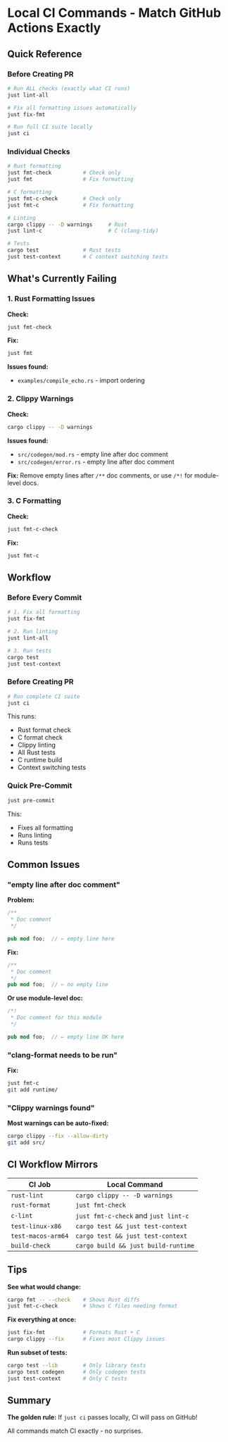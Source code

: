 # Local CI Commands - Match GitHub Actions Exactly

## Quick Reference

### Before Creating PR

```bash
# Run ALL checks (exactly what CI runs)
just lint-all

# Fix all formatting issues automatically
just fix-fmt

# Run full CI suite locally
just ci
```

### Individual Checks

```bash
# Rust formatting
just fmt-check          # Check only
just fmt                # Fix formatting

# C formatting
just fmt-c-check        # Check only
just fmt-c              # Fix formatting

# Linting
cargo clippy -- -D warnings     # Rust
just lint-c                     # C (clang-tidy)

# Tests
cargo test              # Rust tests
just test-context       # C context switching tests
```

## What's Currently Failing

### 1. Rust Formatting Issues

**Check:**
```bash
just fmt-check
```

**Fix:**
```bash
just fmt
```

**Issues found:**
- `examples/compile_echo.rs` - import ordering

### 2. Clippy Warnings

**Check:**
```bash
cargo clippy -- -D warnings
```

**Issues found:**
- `src/codegen/mod.rs` - empty line after doc comment
- `src/codegen/error.rs` - empty line after doc comment

**Fix:**
Remove empty lines after `/**` doc comments, or use `/*!` for module-level docs.

### 3. C Formatting

**Check:**
```bash
just fmt-c-check
```

**Fix:**
```bash
just fmt-c
```

## Workflow

### Before Every Commit

```bash
# 1. Fix all formatting
just fix-fmt

# 2. Run linting
just lint-all

# 3. Run tests
cargo test
just test-context
```

### Before Creating PR

```bash
# Run complete CI suite
just ci
```

This runs:
- Rust format check
- C format check  
- Clippy linting
- All Rust tests
- C runtime build
- Context switching tests

### Quick Pre-Commit

```bash
just pre-commit
```

This:
- Fixes all formatting
- Runs linting
- Runs tests

## Common Issues

### "empty line after doc comment"

**Problem:**
```rust
/**
 * Doc comment
 */

pub mod foo;  // ← empty line here
```

**Fix:**
```rust
/**
 * Doc comment
 */
pub mod foo;  // ← no empty line
```

**Or use module-level doc:**
```rust
/*!
 * Doc comment for this module
 */

pub mod foo;  // ← empty line OK here
```

### "clang-format needs to be run"

**Fix:**
```bash
just fmt-c
git add runtime/
```

### "Clippy warnings found"

**Most warnings can be auto-fixed:**
```bash
cargo clippy --fix --allow-dirty
git add src/
```

## CI Workflow Mirrors

| CI Job | Local Command |
|--------|---------------|
| `rust-lint` | `cargo clippy -- -D warnings` |
| `rust-format` | `just fmt-check` |
| `c-lint` | `just fmt-c-check` and `just lint-c` |
| `test-linux-x86` | `cargo test && just test-context` |
| `test-macos-arm64` | `cargo test && just test-context` |
| `build-check` | `cargo build && just build-runtime` |

## Tips

**See what would change:**
```bash
cargo fmt -- --check    # Shows Rust diffs
just fmt-c-check        # Shows C files needing format
```

**Fix everything at once:**
```bash
just fix-fmt            # Formats Rust + C
cargo clippy --fix      # Fixes most Clippy issues
```

**Run subset of tests:**
```bash
cargo test --lib        # Only library tests
cargo test codegen      # Only codegen tests
just test-context       # Only C tests
```

## Summary

**The golden rule:** If `just ci` passes locally, CI will pass on GitHub!

All commands match CI exactly - no surprises.
